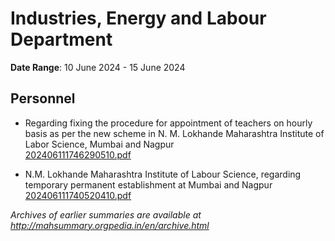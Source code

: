 # Industries, Energy and Labour Department

**Date Range**: 10 June 2024 - 15 June 2024


## Personnel
- Regarding fixing the procedure for appointment of teachers on hourly basis as per the new scheme in N. M. Lokhande Maharashtra Institute of Labor Science, Mumbai and Nagpur\
  [202406111746290510.pdf](https://gr.maharashtra.gov.in/Site/Upload/Government%20Resolutions/English/202406111746290510.pdf)

- N.M. Lokhande Maharashtra Institute of Labour Science, regarding temporary permanent establishment at Mumbai and Nagpur\
  [202406111740520410.pdf](https://gr.maharashtra.gov.in/Site/Upload/Government%20Resolutions/English/202406111740520410.pdf)


*Archives of earlier summaries are available at http://mahsummary.orgpedia.in/en/archive.html*